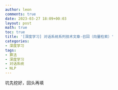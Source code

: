 ```yaml
---
author: leon
comments: true
date: 2023-03-27 18:09+00:03
layout: post
math: true
toc: true
title: '[深度学习] 对话系统系列技术文章-召回（向量检索）'
categories:
- 深度学习
tags:
- 算法
- 深度学习
- 对话系统
- NLP
---
```


坑先挖好，回头再填

